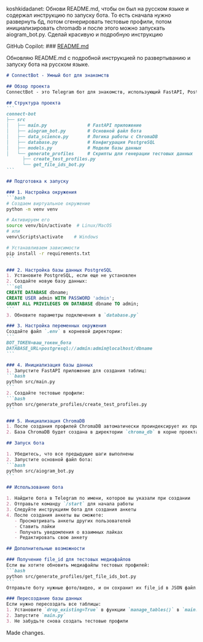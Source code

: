 koshkidadanet: Обнови README.md, чтобы он был на русском языке и содержал инструкцию по запуску бота. То есть сначала нужно развернуть бд, потом сгенерировать тестовые профили, потом инициализировать chromadb и после этого можно запускать aiogram_bot.py. Сделай красивую и подробную инструкцию 

GitHub Copilot: ### [README.md](file:///home/koshkidadanet/My%20Files/connect-bot/src/README.md)

Обновляю README.md с подробной инструкцией по развертыванию и запуску бота на русском языке.

````markdown
# ConnectBot - Умный бот для знакомств

## Обзор проекта
ConnectBot - это Telegram бот для знакомств, использующий FastAPI, PostgreSQL и ChromaDB для умного подбора анкет. Бот автоматически ранжирует профили на основе их схожести, используя векторные эмбеддинги.

## Структура проекта
```
connect-bot
├── src
│   ├── main.py               # FastAPI приложение
│   ├── aiogram_bot.py        # Основной файл бота
│   ├── data_science.py       # Логика работы с ChromaDB
│   ├── database.py           # Конфигурация PostgreSQL
│   ├── models.py             # Модели базы данных
│   └── generate_profiles     # Скрипты для генерации тестовых данных
      ├── create_test_profiles.py
      └── get_file_ids_bot.py
```

## Подготовка к запуску

### 1. Настройка окружения
```bash
# Создаем виртуальное окружение
python -m venv venv

# Активируем его
source venv/bin/activate  # Linux/MacOS
# или
venv\Scripts\activate    # Windows

# Устанавливаем зависимости
pip install -r requirements.txt
```

### 2. Настройка базы данных PostgreSQL
1. Установите PostgreSQL, если еще не установлен
2. Создайте новую базу данных:
```sql
CREATE DATABASE dbname;
CREATE USER admin WITH PASSWORD 'admin';
GRANT ALL PRIVILEGES ON DATABASE dbname TO admin;
```
3. Обновите параметры подключения в `database.py`

### 3. Настройка переменных окружения
Создайте файл `.env` в корневой директории:
```
BOT_TOKEN=ваш_токен_бота
DATABASE_URL=postgresql://admin:admin@localhost/dbname
```

### 4. Инициализация базы данных
1. Запустите FastAPI приложение для создания таблиц:
```bash
python src/main.py
```
2. Создайте тестовые профили:
```bash
python src/generate_profiles/create_test_profiles.py
```

### 5. Инициализация ChromaDB
1. После создания профилей ChromaDB автоматически проиндексирует их при первом запуске бота
2. База ChromaDB будет создана в директории `chroma_db` в корне проекта

## Запуск бота

1. Убедитесь, что все предыдущие шаги выполнены
2. Запустите основной файл бота:
```bash
python src/aiogram_bot.py
```

## Использование бота

1. Найдите бота в Telegram по имени, которое вы указали при создании
2. Отправьте команду `/start` для начала работы
3. Следуйте инструкциям бота для создания анкеты
4. После создания анкеты вы сможете:
   - Просматривать анкеты других пользователей
   - Ставить лайки
   - Получать уведомления о взаимных лайках
   - Редактировать свою анкету

## Дополнительные возможности

### Получение file_id для тестовых медиафайлов
Если вы хотите обновить медиафайлы тестовых профилей:
```bash
python src/generate_profiles/get_file_ids_bot.py
```
Отправьте боту нужные фото/видео, и он сохранит их file_id в JSON файл.

### Пересоздание базы данных
Если нужно пересоздать все таблицы:
1. Установите `drop_existing=True` в функции `manage_tables()` в `main.py`
2. Запустите `main.py`
3. Не забудьте снова создать тестовые профили
````


Made changes.